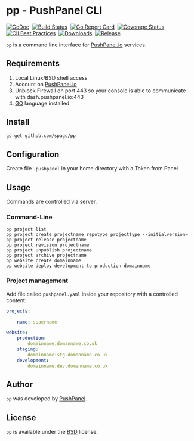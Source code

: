 # pp - PushPanel CLI
[![GoDoc](https://godoc.org/github.com/spagu/pp?status.svg)](https://godoc.org/github.com/spagu/pp)&nbsp; 
[![Build Status](https://travis-ci.org/spagu/pp.svg?branch=master)](https://travis-ci.org/spagu/pp)&nbsp;
[![Go Report Card](https://goreportcard.com/badge/github.com/spagu/pp)](https://goreportcard.com/report/github.com/spagu/pp)&nbsp;
[![Coverage Status](https://coveralls.io/repos/github/spagu/pp/badge.svg?branch=master)](https://coveralls.io/github/spagu/pp?branch=master)
[![CII Best Practices](https://bestpractices.coreinfrastructure.org/projects/3267/badge)](https://bestpractices.coreinfrastructure.org/projects/3267)&nbsp;
<a href="https://github.com/spagu/pp/releases"><img src="https://img.shields.io/github/downloads/spagu/pp/total.svg" alt="Downloads"></a>&nbsp;
<a href="https://github.com/spagu/pp/releases"><img src="https://img.shields.io/github/release/spagu/pp.svg?label=Release" alt="Release"></a>


`pp` is a command line interface for [PushPanel.io](https://pushpanel.io) services. 

## Requirements
1. Local Linux/BSD shell access
2. Account on [PushPanel.io](https://pushpanel.io)
3. Unblock Firewall on port 443 so your console is able to communicate with dash.pushpanel.io:443
4. [GO](https://golang.org/) language installed 

## Install
```sh
go get github.com/spagu/pp
```

## Configuration
Create file `.pushpanel` in your home directory with a Token from Panel

## Usage
Commands are controlled via server.

### Command-Line 

```
pp project list
pp project create projectname repotype projecttype --initialversion=
pp project release projectname
pp project revision projectname
pp project unpublish projectname
pp project archive projectname
pp website create domainname
pp website deploy development to production domainname
```

### Project management
Add file called `pushpanel.yaml` inside your repository with a controlled content:

```yaml
projects:

    name: supername

website:
    production:
        domainname:domanname.co.uk
    staging:
        domainname:stg.domanname.co.uk
    development:
        domainname:dev.domanname.co.uk
```

## Author
`pp` was developed by [PushPanel](https://pushpanel.io).

## License
`pp` is available under the [BSD](./LICENSE) license.


